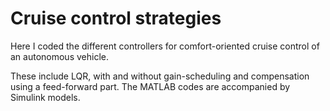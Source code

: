 # Cruise control strategies
Here I coded the different controllers for comfort-oriented cruise control of an autonomous vehicle.

These include LQR, with and without gain-scheduling and compensation using a feed-forward part. The MATLAB codes are accompanied by Simulink models.

